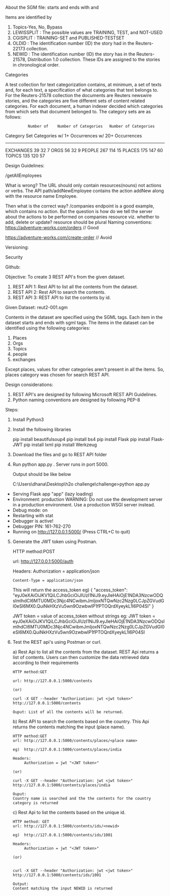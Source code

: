 About the SGM file:
starts and ends with <reuters> and </reuters>

Items are identified by 
1) Topics-Yes, No, Bypass
2) LEWISSPLIT : The possible values are TRAINING, TEST, and NOT-USED
3) CGISPLIT : TRAINING-SET and PUBLISHED-TESTSET
4) OLDID : The identification number (ID) the story had in the Reuters-22173 collection.
5) NEWID : The identification number (ID) the story has in the Reuters-21578, Distribution 1.0 collection.  These IDs are assigned to the stories in chronological order.


Categories 

   A test collection for text categorization contains, at minimum, a set of texts and, for each text, a specification of what categories that text belongs to.  For the Reuters-21578 collection the documents
are Reuters newswire stories, and the categories are five different sets of content related categories.  For each document, a human
indexer decided which categories from which sets that document belonged to.  The category sets are as follows:

              Number of    Number of Categories   Number of Categories 
Category Set  Categories     w/ 1+ Occurrences      w/ 20+ Occurrences  
************  **********   ********************   ******************** 
EXCHANGES        39                32                       7
ORGS             56                32                       9
PEOPLE          267               114                      15
PLACES          175               147                      60
TOPICS          135               120                      57



Design Guidelines:


/getAllEmployees

What is wrong?
The URL should only contain resources(nouns) not actions or verbs. The API path/addNewEmployee contains the action addNew along with the resource name Employee.

Then what is the correct way?
/companies endpoint is a good example, which contains no action. But the question is how do we tell the server about the actions to be performed on companies resource viz. whether to add, delete or update?
resource should be plural
Naming conventions: 
https://adventure-works.com/orders // Good

https://adventure-works.com/create-order // Avoid

Versioning:

Security 

Github:

Objective:
To create 3 REST API's from the given dataset.
1) REST API 1: Rest API to list all the contents from the dataset.
2) REST API 2: Rest API to search the contents.
3) REST API 3: REST API to list the contents by id.

Given Dataset:
reut2-001.sgm

Contents in the dataset are specified using the SGML tags. Each item in the dataset starts and ends with sgml tags.
The items in the dataset can be identified using the following categories:
1) Places 
2) Orgs
3) Topics 
4) people
5) exchanges

Except places, values for other categories aren't present in all the items.
So, places category was chosen for search REST API. 

Design considerations:
1) REST API's are designed by following Microsoft REST API Guidelines.
2) Python naming conventions are designed by following PEP-8

Steps:

1) Install Python3

2) Install the following libraries
	
	pip install beautifulsoup4
	pip install bs4
	pip install Flask
	pip install Flask-JWT
	pip install lxml
	pip install Werkzeug
	
3) Download the files and go to REST API folder

4) Run  python app.py . Server runs in port 5000.

	Output should be like below

	C:\Users\dhana\Desktop\h2o challenge\challenge>python app.py
 * Serving Flask app "app" (lazy loading)
 * Environment: production
   WARNING: Do not use the development server in a production environment.
   Use a production WSGI server instead.
 * Debug mode: on
 * Restarting with stat
 * Debugger is active!
 * Debugger PIN: 161-762-270
 * Running on http://127.0.0.1:5000/ (Press CTRL+C to quit)
 
 5) Generate the JWT token using Postman.
		
	HTTP method:POST
	
	url: http://127.0.0.1:5000/auth
	
	Headers: 
		Authorization = application/json
		
		Content-Type = application/json
		
	This will return the access_token
	eg) 
	{
    "access_token": "eyJ0eXAiOiJKV1QiLCJhbGciOiJIUzI1NiJ9.eyJleHAiOjE1NDA3NzcwODQsImlhdCI6MTU0MDc3Njc4NCwibmJmIjoxNTQwNzc2Nzg0LCJpZGVudGl0eSI6MX0.QuiNkHXzVu5wn9OzwbwIP1fPTOQrdXyeykL1l6P04SI"
	}
	
	JWT token = value of access_token without strings
	eg:
	JWT token = eyJ0eXAiOiJKV1QiLCJhbGciOiJIUzI1NiJ9.eyJleHAiOjE1NDA3NzcwODQsImlhdCI6MTU0MDc3Njc4NCwibmJmIjoxNTQwNzc2Nzg0LCJpZGVudGl0eSI6MX0.QuiNkHXzVu5wn9OzwbwIP1fPTOQrdXyeykL1l6P04SI
 
 6) Test the REST api's using Postman or curl.
 
	a) Rest Api to list all the contents from the dataset. REST Api returns a list of contents. Users can then customize the data retrieved data according to their requirements
	
		HTTP method:GET
		
		url: http://127.0.0.1:5000/contents   
		
		(or)
		
		curl -X GET --header "Authorization: jwt <jwt token>" http://127.0.0.1:5000/contents
		
		Ouput: List of all the contents will be returned.
		
	b) Rest API to search the contents based on the country. This Api returns the contents matching the input (place name).
	
		HTTP method:GET
		url: http://127.0.0.1:5000/contents/places/<place name>

		eg)  http://127.0.0.1:5000/contents/places/india
		
		Headers:
			 Authorization = jwt "<JWT token>"
			 
		(or)
		
		curl -X GET --header "Authorization: jwt <jwt token>" http://127.0.0.1:5000/contents/places/india
		
		Ouput:
		Country name is searched and the the contents for the country category is returned
			 
	c) Rest Api to list the contents based on the unique id.
		
		HTTP method: GET
		url: http://127.0.0.1:5000/contents/ids/<newid>
		
		eg)  http://127.0.0.1:5000/contents/ids/1001
		
		Headers:
			 Authorization = jwt "<JWT token>"
		
		(or)
		
		
		curl -X GET --header "Authorization: jwt <jwt token>" http://127.0.0.1:5000/contents/ids/1001
			 
		Output:
		Content matching the input NEWID is returned
			 
	
		
		
		
		


	



